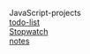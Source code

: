 JavaScript-projects <br/>
  <a href='https://dreamy-jelly-43bc6b.netlify.app' target="_blank">todo-list</a> <br/>
  <a href='https://transcendent-crepe-a72e6b.netlify.app' target="_blank">Stopwatch</a> <br/>
  <a href='https://transcendent-crepe-a72e6b.netlify.app' target="_blank">notes</a> <br/>
